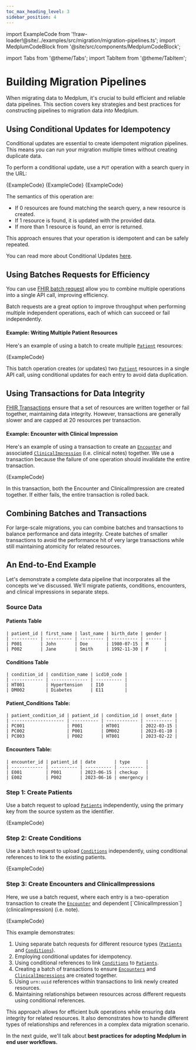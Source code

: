 ```yaml
---
toc_max_heading_level: 3
sidebar_position: 4
---
```


import ExampleCode from '!!raw-loader!@site/../examples/src/migration/migration-pipelines.ts';
import MedplumCodeBlock from '@site/src/components/MedplumCodeBlock';

import Tabs from '@theme/Tabs';
import TabItem from '@theme/TabItem';


# Building Migration Pipelines

When migrating data to Medplum, it's crucial to build efficient and reliable data pipelines. This section covers key strategies and best practices for constructing pipelines to migration data *into* Medplum.

[patient]: /docs/api/fhir/resources/patient
[condition]: /docs/api/fhir/resources/condition
[encounter]: /docs/api/fhir/resources/encounter
[clinicalimpression]: /docs/api/fhir/resources/clinicalimpression

## Using Conditional Updates for Idempotency

Conditional updates are essential to create idempotent migration pipelines. This means you can run your migration multiple times without creating duplicate data.

To perform a conditional update, use a `PUT` operation with a search query in the URL:


<Tabs groupId="language">
  <TabItem value="ts" label="TypeScript">
    <MedplumCodeBlock language="ts" selectBlocks="medplum-sdk-upsert">
      {ExampleCode}
    </MedplumCodeBlock>
  </TabItem>
  <TabItem value="curl" label="cURL">
    <MedplumCodeBlock language="bash" selectBlocks="curl-upsert">
      {ExampleCode}
    </MedplumCodeBlock>
  </TabItem>
  <TabItem value="cli" label="CLI">
    <MedplumCodeBlock language="bash" selectBlocks="medplum-cli-upsert">
      {ExampleCode}
    </MedplumCodeBlock>
  </TabItem>
</Tabs>

The semantics of this operation are:
* If 0 resources are found matching the search query, a new resource is created.
* If 1 resource is found, it is updated with the provided data.
* If more than 1 resource is found, an error is returned.

This approach ensures that your operation is idempotent and can be safely repeated.

You can read more about Conditional Updates [here](/docs/fhir-datastore/create-fhir-data#upsert).

## Using Batches Requests for Efficiency

You can use [FHIR batch request](/docs/fhir-datastore/fhir-batch-requests) allow you to combine multiple operations into a single API call, improving efficiency.

Batch requests are a great option to improve throughput when performing multiple independent operations, each of which can succeed or fail independently.

#### Example: Writing Multiple Patient Resources

Here's an example of using a batch to create multiple [`Patient`](patient) resources:

<MedplumCodeBlock language="ts" selectBlocks="create-patients-batch">
    {ExampleCode}
</MedplumCodeBlock>

This batch operation creates (or updates) two [`Patient`](patient) resources in a single API call, using conditional updates for each entry to avoid data duplication.

## Using Transactions for Data Integrity

[FHIR Transactions](/docs/fhir-datastore/fhir-batch-requests#creating-internal-references) ensure that a set of resources are written together or fail together, maintaining data integrity. However, transactions are generally slower and are capped at 20 resources per transaction.

#### Example: Encounter with Clinical Impression

Here's an example of using a transaction to create an [`Encounter`](encounter) and associated [`ClinicalImpression`](clinicalimpression) (i.e. clinical notes) together. We use a transaction because the failure of one operation should invalidate the entire transaction.

<MedplumCodeBlock language="ts" selectBlocks="encounter-and-impression-transaction">
    {ExampleCode}
</MedplumCodeBlock>

In this transaction, both the Encounter and ClinicalImpression are created together. If either fails, the entire transaction is rolled back.

## Combining Batches and Transactions

For large-scale migrations, you can combine batches and transactions to balance performance and data integrity. Create batches of smaller transactions to avoid the performance hit of very large transactions while still maintaining atomicity for related resources.

## An End-to-End Example

Let's demonstrate a complete data pipeline that incorporates all the concepts we've discussed. We'll migrate patients, conditions, encounters, and clinical impressions in separate steps.

### Source Data

#### Patients Table
```
| patient_id | first_name | last_name | birth_date | gender |
| ---------- | ---------- | --------- | ---------- | ------ |
| P001       | John       | Doe       | 1980-07-15 | M      |
| P002       | Jane       | Smith     | 1992-11-30 | F      |
```

#### Conditions Table
```
| condition_id | condition_name | icd10_code |
| ------------ | -------------- | ---------- |
| HT001        | Hypertension   | I10        |
| DM002        | Diabetes       | E11        |
```

#### Patient_Conditions Table:
```
| patient_condition_id | patient_id | condition_id | onset_date |
| -------------------- | ---------- | ------------ | ---------- |
| PC001                | P001       | HT001        | 2022-03-15 |
| PC002                | P001       | DM002        | 2023-01-10 |
| PC003                | P002       | HT001        | 2023-02-22 |
```

#### Encounters Table:
```
| encounter_id | patient_id | date       | type      |
| ------------ | ---------- | ---------- | --------- |
| E001         | P001       | 2023-06-15 | checkup   |
| E002         | P002       | 2023-06-16 | emergency |
```

### Step 1: Create Patients
Use a batch request to upload [`Patients`](patient) independently, using the primary key from the source system as the identifier.

<MedplumCodeBlock language="ts" selectBlocks="create-patients-batch">
    {ExampleCode}
</MedplumCodeBlock>

### Step 2: Create Conditions

Use a batch request to upload [`Conditions`](condition) independently, using conditional references to link to the existing patients.

<MedplumCodeBlock language="ts" selectBlocks="create-conditions-batch">
    {ExampleCode}
</MedplumCodeBlock>


### Step 3: Create Encounters and ClinicalImpressions

Here, we use a batch request, where each entry is a two-operation transaction to create the [`Encounter`](encounter`) and dependent [`ClinicalImpression`](clinicalimpression) (i.e. note).

<MedplumCodeBlock language="ts" selectBlocks="create-encounters-and-impressions-batch-transaction">
    {ExampleCode}
</MedplumCodeBlock>


This example demonstrates:

1. Using separate batch requests for different resource types ([`Patients`](patient) and [`Conditions`](condition)).
2. Employing conditional updates for idempotency.
3. Using conditional references to link [`Conditions`](condition) to [`Patients`](patient).
4. Creating a batch of transactions to ensure [`Encounters`](encounter) and [`ClinicalImpressions`](clinicalimpression) are created together.
5. Using `urn:uuid` references within transactions to link newly created resources.
6. Maintaining relationships between resources across different requests using conditional references.

This approach allows for efficient bulk operations while ensuring data integrity for related resources. It also demonstrates how to handle different types of relationships and references in a complex data migration scenario.



In the next guide, we'll talk about **best practices for adopting Medplum in end user workflows.**